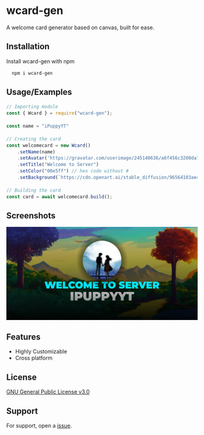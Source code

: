 
# wcard-gen

A welcome card generator based on canvas, built for ease.

## Installation

Install wcard-gen with npm

```bash
  npm i wcard-gen
```
    
## Usage/Examples

```javascript
// Importing module
const { Wcard } = require("wcard-gen");

const name = "iPuppyYT"

// Creating the card
const welcomecard = new Wcard()
    .setName(name)
    .setAvatar('https://gravatar.com/userimage/245140636/a6f456c3200da7bdf2c013cbb0f7e819.jpeg')
    .setTitle("Welcome to Server")
    .setColor("00e5ff") // hex code without #
    .setBackground(`https://cdn.openart.ai/stable_diffusion/96564103ae44eb3ff1f38d84a7c858f561a08d92_2000x2000.webp`)
  
// Building the card
const card = await welcomecard.build();
```

## Screenshots

![App Screenshot](https://raw.githubusercontent.com/ipuppyyt/wcard-gen/main/example/ipuppyyt.png)


## Features

- Highly Customizable
- Cross platform


## License

[GNU General Public License v3.0](https://choosealicense.com/licenses/gpl-3.0)


## Support

For support, open a [issue](https://github.com/ipuppyyt/wcard-gen/issues).

